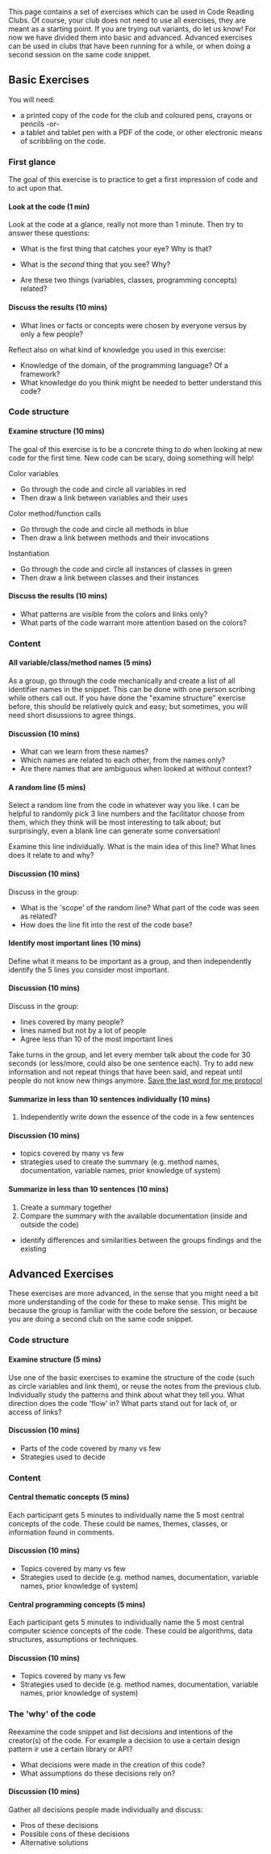 This page contains a set of exercises which can be used in Code Reading Clubs. Of course, your club does not need to use all exercises, they are meant as a starting point. If you are trying out variants, do let us know!
For now we have divided them into basic and advanced. Advanced exercises can be used in clubs that have been running for a while, or when doing a second session on the same code snippet.

## Basic Exercises

You will need:

- a printed copy of the code for the club and coloured pens, crayons or pencils
-or- 
- a tablet and tablet pen with a PDF of the code, or other electronic means of scribbling on the code.

### First glance

The goal of this exercise is to practice to get a first impression of code and to act upon that.

#### Look at the code (1 min)

Look at the code at a glance, really not more than 1 minute. Then try to answer these questions:

* What is the first thing that catches your eye? Why is that?

* What is the *second* thing that you see? Why?

* Are these two things (variables, classes, programming concepts) related?


#### Discuss the results (10 mins)

* What lines or facts or concepts were chosen by everyone versus by only a few people?

Reflect also on what kind of knowledge you used in this exercise:
* Knowledge of the domain, of the programming language? Of a framework?
* What knowledge do you think might be needed to better understand this code?

### Code structure

#### Examine structure (10 mins)
The goal of this exercise is to be a concrete thing to *do* when looking at new code for the first time. New code can be scary, doing something will help!

Color variables
* Go through the code and circle all variables in red
* Then draw a link between variables and their uses

Color method/function calls
* Go through the code and circle all methods in blue 
* Then draw a link between methods and their invocations

Instantiation 
* Go through the code and circle all instances of classes in green 
* Then draw a link between classes and their instances

#### Discuss the results (10 mins)
* What patterns are visible from the colors and links only?
* What parts of the code warrant more attention based on the colors?

### Content

#### All variable/class/method names (5 mins)

As a group, go through the code mechanically and create a list of all identifier names in the snippet. This can be done with one person scribing while others call out. If you have done the "examine structure" exercise before, this should be relatively quick and easy; but sometimes, you will need short disussions to agree things.

#### Discussion (10 mins)

* What can we learn from these names?
* Which names are related to each other, from the names only?
* Are there names that are ambiguous when looked at without context?

#### A random line (5 mins)

Select a random line from the code in whatever way you like. I can be helpful to randomly pick 3 line numbers and the facilitator choose from them, which they think will be most interesting to talk about; but surprisingly, even a blank line can generate some conversation!

Examine this line individually. What is the main idea of this line? What lines does it relate to and why?

#### Discussion (10 mins)

Discuss in the group:

* What is the 'scope' of the random line? What part of the code was seen as related?
* How does the line fit into the rest of the code base?

#### Identify most important lines (10 mins)
Define what it means to be important as a group, and then independently identify the 5 lines you consider most important.

#### Discussion (10 mins)
Discuss in the group:

- lines covered by many people?
- lines named but not by a lot of people
- Agree less than 10 of the most important lines

Take turns in the group, and let every member talk about the code for 30 seconds (or less/more, could also be one sentence each). Try to add new information and not repeat things that have been said, and repeat until people do not know new things anymore.
[Save the last word for me protocol](https://lead.nwp.org/knowledgebase/save-the-last-word-for-me-protocol/)

#### Summarize in less than 10 sentences individually (10 mins)
1. Independently write down the essence of the code in a few sentences

#### Discussion (10 mins)
- topics covered by many vs few
- strategies used to create the summary (e.g. method names, documentation, variable names, prior knowledge of system)

#### Summarize in less than 10 sentences (10 mins)
1. Create a summary together
1. Compare the summary with the available documentation (inside and outside the code)
- identify differences and similarities between the groups findings and the existing

## Advanced Exercises

These exercises are more advanced, in the sense that you might need a bit more understanding of the code for these to make sense. This might be because the group is familiar with the code before the session, or because you are doing a second club on the same code snippet.

### Code structure

#### Examine structure (5 mins)

Use one of the basic exercises to examine the structure of the code (such as circle variables and link them), or reuse the notes from the previous club. Individually study the patterns and think about what they tell you. What direction does the code 'flow' in? What parts stand out for lack of, or access of links?

#### Discussion (10 mins)

- Parts of the code covered by many vs few
- Strategies used to decide 

### Content

#### Central thematic concepts (5 mins)

Each participant gets 5 minutes to individually name the 5 most central concepts of the code. These could be names, themes, classes, or information found in comments. 

#### Discussion (10 mins)

- Topics covered by many vs few
- Strategies used to decide (e.g. method names, documentation, variable names, prior knowledge of system)

#### Central programming concepts (5 mins)

Each participant gets 5 minutes to individually name the 5 most central computer science concepts of the code. These could be algorithms, data structures, assumptions or techniques.

#### Discussion (10 mins)

- Topics covered by many vs few
- Strategies used to decide (e.g. method names, documentation, variable names, prior knowledge of system)

### The 'why' of the code

Reexamine the code snippet and list decisions and intentions of the creator(s) of the code. For example a decision to use a certain design pattern ir use a certain library or API?

* What decisions were made in the creation of this code? 
* What assumptions do these decisions rely on?

#### Discussion (10 mins)

Gather all decisions people made individually and discuss:

- Pros of these decisions
- Possible cons of these decisions
- Alternative solutions
